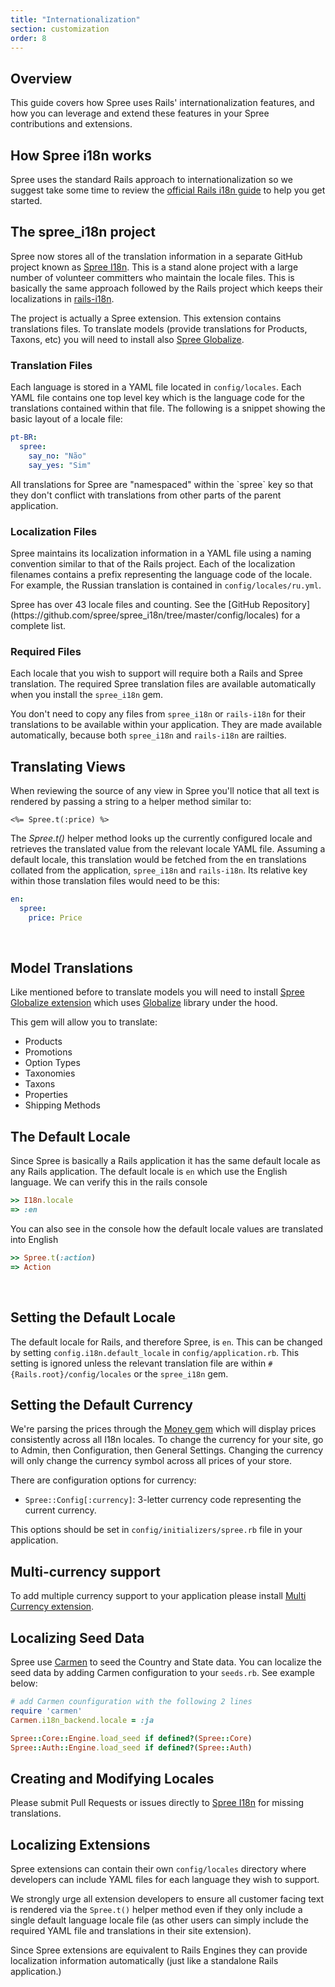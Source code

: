 ```yaml
---
title: "Internationalization"
section: customization
order: 8
---
```


## Overview

This guide covers how Spree uses Rails' internationalization features, and how
you can leverage and extend these features in your Spree contributions and
extensions.

## How Spree i18n works

Spree uses the standard Rails approach to internationalization so we suggest
take some time to review the
[official Rails i18n guide](http://guides.rubyonrails.org/i18n.html) to help you
get started.

## The spree_i18n project

Spree now stores all of the translation information in a separate GitHub project
known as [Spree I18n](https://github.com/spree/spree_i18n). This is a stand
alone project with a large number of volunteer committers who maintain the
locale files. This is basically the same approach followed by the Rails project
which keeps their localizations in
[rails-i18n](https://github.com/svenfuchs/rails-i18n).

The project is actually a Spree extension. This extension contains translations files.
To translate models (provide translations for Products, Taxons, etc) you will need to install
also [Spree Globalize](https://github.com/spree-contrib/spree_globalize).

### Translation Files

Each language is stored in a YAML file located in `config/locales`. Each YAML
file contains one top level key which is the language code for the translations
contained within that file.  The following is a snippet showing the basic layout
of a locale file:

```yaml
pt-BR:
  spree:
    say_no: "Não"
    say_yes: "Sim"
```

<alert kind="note">
All translations for Spree are "namespaced" within the `spree` key so that they
don't conflict with translations from other parts of the parent application.
</alert>

### Localization Files

Spree maintains its localization information in a YAML file using a naming
convention similar to that of the Rails project.  Each of the localization
filenames contains a prefix representing the language code of the locale. For
example, the Russian translation is contained in `config/locales/ru.yml`.

<alert kind="note">
Spree has over 43 locale files and counting.  See the [GitHub
Repository](https://github.com/spree/spree_i18n/tree/master/config/locales) for a
complete list.
</alert>

### Required Files

Each locale that you wish to support will require both a Rails and Spree
translation.  The required Spree translation files are available automatically
when you install the `spree_i18n` gem.

You don't need to copy any files from `spree_i18n` or `rails-i18n` for their
translations to be available within your application. They are made available
automatically, because both `spree_i18n` and `rails-i18n` are railties.

## Translating Views

When reviewing the source of any view in Spree you'll notice that all text is
rendered by passing a string to a helper method similar to:

```erb
<%= Spree.t(:price) %>
```

The *Spree.t()* helper method looks up the currently configured locale and retrieves
the translated value from the relevant locale YAML file. Assuming a default
locale, this translation would be fetched from the en translations collated from
the application, `spree_i18n` and `rails-i18n`. Its relative key within those
translation files would need to be this:

```yaml
en:
  spree:
    price: Price
```

&nbsp;

## Model Translations

Like mentioned before to translate models you will need to install [Spree Globalize extension](https://github.com/spree-contrib/spree_globalize) which uses [Globalize](https://github.com/globalize/globalize) library under the hood.

This gem will allow you to translate:

- Products
- Promotions
- Option Types
- Taxonomies
- Taxons
- Properties
- Shipping Methods

## The Default Locale

Since Spree is basically a Rails application it has the same default locale as
any Rails application.  The default locale is `en` which use the English
language.  We can verify this in the rails console

```ruby
>> I18n.locale
=> :en
```

You can also see in the console how the default locale values are translated
into English

```ruby
>> Spree.t(:action)
=> Action
```

&nbsp;

## Setting the Default Locale

The default locale for Rails, and therefore Spree, is `en`. This can be changed by setting
`config.i18n.default_locale` in `config/application.rb`. This setting is ignored
unless the relevant translation file are within `#{Rails.root}/config/locales`
or the `spree_i18n` gem.

## Setting the Default Currency

We're parsing the prices through the [Money gem](https://github.com/RubyMoney/money) which
will display prices consistently across all I18n locales. To change the
currency for your site, go to Admin, then Configuration, then General Settings.
Changing the currency will only change the currency symbol across all prices of
your store.

There are configuration options for currency:

* `Spree::Config[:currency]`: 3-letter currency code representing the current currency.

This options should be set in `config/initializers/spree.rb` file in your application.

## Multi-currency support

To add multiple currency support to your application please install [Multi Currency extension](https://github.com/spree-contrib/spree_multi_currency).

## Localizing Seed Data

Spree use [Carmen](https://github.com/jim/carmen) to seed the Country and State data. You can localize the seed data by adding Carmen configuration to your `seeds.rb`. See example below:

```ruby
# add Carmen counfiguration with the following 2 lines
require 'carmen'
Carmen.i18n_backend.locale = :ja

Spree::Core::Engine.load_seed if defined?(Spree::Core)
Spree::Auth::Engine.load_seed if defined?(Spree::Auth)
```

## Creating and Modifying Locales

Please submit Pull Requests or issues directly to [Spree I18n](https://github.com/spree/spree_i18n) for missing translations.

## Localizing Extensions

Spree extensions can contain their own `config/locales` directory where
developers can include YAML files for each language they wish to support.

We strongly urge all extension developers to ensure all customer facing text is
rendered via the `Spree.t()` helper method even if they only include a single default
language locale file (as other users can simply include the required YAML file
and translations in their site extension).

<alert kind="note">
Since Spree extensions are equivalent to Rails Engines they can provide
localization information automatically (just like a standalone Rails
application.)
</alert>
